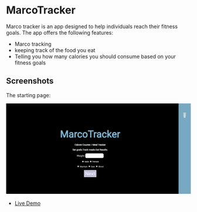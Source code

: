 # MarcoTracker

Marco tracker is an app designed to help individuals reach their fitness goals. The app offers the following features:
* Marco tracking
* keeping track of the food you eat
* Telling you how many calories you should consume based on your fitness goals

## Screenshots

The starting page: 

![start page](Capstone2pics/1.PNG)





- [Live Demo](https://richardek.github.io/Capstone-2/)
